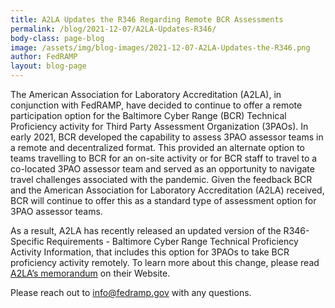 ```yaml
---
title: A2LA Updates the R346 Regarding Remote BCR Assessments 
permalink: /blog/2021-12-07/A2LA-Updates-R346/
body-class: page-blog
image: /assets/img/blog-images/2021-12-07-A2LA-Updates-the-R346.png
author: FedRAMP
layout: blog-page
---
```


The American Association for Laboratory Accreditation (A2LA), in conjunction with FedRAMP, have decided to continue to offer a remote participation option for the Baltimore Cyber Range (BCR) Technical Proficiency activity for Third Party Assessment Organization (3PAOs). In early 2021, BCR developed the capability to assess 3PAO assessor teams in a remote and decentralized format. This provided an alternate option to teams travelling to BCR for an on-site activity or for BCR staff to travel to a co-located 3PAO assessor team and served as an opportunity to navigate travel challenges associated with the pandemic. Given the feedback BCR and the American Association for Laboratory Accreditation (A2LA) received, BCR will continue to offer this as a standard type of assessment option for 3PAO assessor teams.

As a result, A2LA has recently released an updated version of the R346-Specific Requirements - Baltimore Cyber Range Technical Proficiency Activity Information, that includes this option for 3PAOs to take BCR proficiency activity remotely. To learn more about this change, please read [A2LA’s memorandum](https://a2la.org/new-release-update-r346-baltimore-cyber-range-requirements/) on their Website.

Please reach out to [info@fedramp.gov](mailto:info@fedramp.gov) with any questions.
